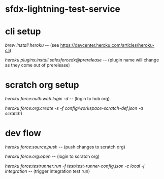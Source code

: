 # sfdx-lightning-test-service

# cli setup

*brew install heroku*   -- (see https://devcenter.heroku.com/articles/heroku-cli)

*heroku plugins:install salesforcedx@prerelease* -- (plugin name will change as they come out of prerelease)

# scratch org setup

*heroku force:auth:web:login -d* -- (login to hub org)

*heroku force:org:create -s -f config/workspace-scratch-def.json -a scratch1*

# dev flow 

*heroku force:source:push* -- (push changes to scratch org)

*heroku force:org:open* -- (login to scratch org)

*heroku force:testrunner:run  -f test/test-runner-config.json -c local -j integration* -- (trigger integration test run)

